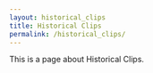 ```yaml
---
layout: historical_clips
title: Historical Clips
permalink: /historical_clips/
---
```


This is a page about Historical Clips.



